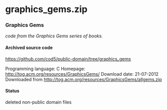 # graphics_gems.zip #

### Graphics Gems ###

*code from the Graphics Gems series of books.*

#### Archived source code ####
https://github.com/cod5/public-domain/tree/graphics_gems

Programming language: C
Homepage: http://tog.acm.org/resources/GraphicsGems/
Download date: 21-07-2012
Downloaded from http://tog.acm.org/resources/GraphicsGems/allgems.zip

#### Status ####
deleted non-public domain files

